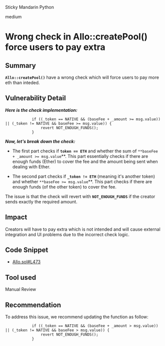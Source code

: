 Sticky Mandarin Python

medium

# Wrong check in Allo::createPool() force users to pay extra
## Summary

**`Allo::createPool()`** have a wrong check which will force users to pay more eth than inteded.

## Vulnerability Detail

***Here is the check implementation:***

```solidity
            if ((_token == NATIVE && (baseFee + _amount >= msg.value)) || (_token != NATIVE && baseFee >= msg.value)) {
                revert NOT_ENOUGH_FUNDS();
            }
```

***Now, let's break down the check:***

- The first part checks if **`token == ETH`** and whether the sum of `**baseFee + _amount >= msg.value`**. This part essentially checks if there are enough funds (Ether) to cover the fee and the amount being sent when dealing with Ether.

- The second part checks if **`_token != ETH`** (meaning it's another token) and whether `**baseFee >= msg.value`**. This part checks if there are enough funds (of the other token) to cover the fee.

The issue is that the check will revert with **`NOT_ENOUGH_FUNDS`** if the creator sends exactly the required amount.

## Impact

Creators will have to pay extra which is not intended and will cause external integration and UI problems due to the incorrect check logic.

## Code Snippet

- [Allo.sol#L473](https://github.com/sherlock-audit/2023-09-Gitcoin/blob/main/allo-v2/contracts/core/Allo.sol#L473)

## Tool used

Manual Review

## Recommendation

To address this issue, we recommend updating the function as follow:

```solidity
            if ((_token == NATIVE && (baseFee + _amount > msg.value)) || (_token != NATIVE && baseFee > msg.value)) {
                revert NOT_ENOUGH_FUNDS();
            }
```
